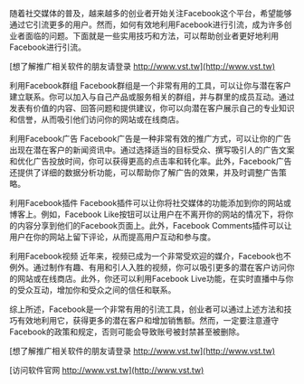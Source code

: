 随着社交媒体的普及，越来越多的创业者开始关注Facebook这个平台，希望能够通过它引流更多的用户。然而，如何有效地利用Facebook进行引流，成为许多创业者面临的问题。下面就是一些实用技巧和方法，可以帮助创业者更好地利用Facebook进行引流。

[想了解推广相关软件的朋友请登录 http://www.vst.tw](http://www.vst.tw)

利用Facebook群组
Facebook群组是一个非常有用的工具，可以让你与潜在客户建立联系。你可以加入与自己产品或服务相关的群组，并与群里的成员互动。通过发表有价值的内容、回答问题和提供建议，你可以向潜在客户展示自己的专业知识和信誉，从而吸引他们访问你的网站或在线商店。

利用Facebook广告
Facebook广告是一种非常有效的推广方式，可以让你的广告出现在潜在客户的新闻资讯中。通过选择适当的目标受众、撰写吸引人的广告文案和优化广告投放时间，你可以获得更高的点击率和转化率。此外，Facebook广告还提供了详细的数据分析功能，可以帮助你了解广告的效果，并及时调整广告策略。

利用Facebook插件
Facebook插件可以让你将社交媒体的功能添加到你的网站或博客上。例如，Facebook Like按钮可以让用户在不离开你的网站的情况下，将你的内容分享到他们的Facebook页面上。此外，Facebook Comments插件可以让用户在你的网站上留下评论，从而提高用户互动和参与度。

利用Facebook视频
近年来，视频已成为一个非常受欢迎的媒介，Facebook也不例外。通过制作有趣、有用和引人入胜的视频，你可以吸引更多的潜在客户访问你的网站或在线商店。此外，你还可以利用Facebook Live功能，在实时直播中与你的受众互动，增加你和受众之间的信任和联系。

综上所述，Facebook是一个非常有用的引流工具，创业者可以通过上述方法和技巧有效地利用它，获得更多的潜在客户和增加销售额。然而，一定要注意遵守Facebook的政策和规定，否则可能会导致账号被封禁甚至被删除。

[想了解推广相关软件的朋友请登录 http://www.vst.tw](http://www.vst.tw)


[访问软件官网 http://www.vst.tw](http://www.vst.tw)

